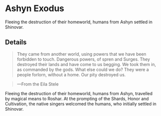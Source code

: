 # Ashyn Exodus
Fleeing the destruction of their homeworld, humans from Ashyn settled in Shinovar.

## Details
> They came from another world, using powers that we have been forbidden to touch. Dangerous powers, of spren and Surges. They destroyed their lands and have come to us begging. We took them in, as commanded by the gods. What else could we do? They were a people forlorn, without a home. Our pity destroyed us.

> —From the Eila Stele

Fleeing the destruction of their homeworld, humans from Ashyn, travelled by magical means to Roshar. At the prompting of the Shards, Honor and Cultivation, the native singers welcomed the humans, who initially settled in Shinovar.
